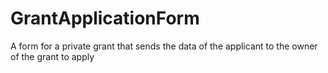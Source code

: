 # GrantApplicationForm
A form for a private grant that sends the data of the applicant to the owner of the grant to apply
